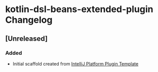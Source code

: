 <!-- Keep a Changelog guide -> https://keepachangelog.com -->

# kotlin-dsl-beans-extended-plugin Changelog

## [Unreleased]
### Added
- Initial scaffold created from [IntelliJ Platform Plugin Template](https://github.com/JetBrains/intellij-platform-plugin-template)
